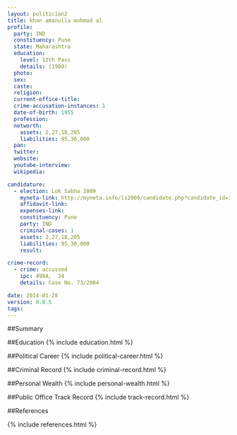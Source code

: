 ```yaml
---
layout: politician2
title: khan amanulla mohmod al
profile: 
  party: IND
  constituency: Pune
  state: Maharashtra
  education: 
    level: 12th Pass
    details: (1980)
  photo: 
  sex: 
  caste: 
  religion: 
  current-office-title: 
  crime-accusation-instances: 1
  date-of-birth: 1955
  profession: 
  networth: 
    assets: 2,27,18,205
    liabilities: 95,30,000
  pan: 
  twitter: 
  website: 
  youtube-interview: 
  wikipedia: 

candidature: 
  - election: Lok Sabha 2009
    myneta-link: http://myneta.info/ls2009/candidate.php?candidate_id=3591
    affidavit-link: 
    expenses-link: 
    constituency: Pune 
    party: IND
    criminal-cases: 1
    assets: 2,27,18,205
    liabilities: 95,30,000
    result:  

crime-record: 
  - crime: accussed
    ipc: 498A,  34
    details: Case No. 73/2004 

date: 2014-01-28
version: 0.0.5
tags: 
---
```

##Summary


##Education
{% include education.html %}


##Political Career
{% include political-career.html %}


##Criminal Record
{% include criminal-record.html %}


##Personal Wealth
{% include personal-wealth.html %}


##Public Office Track Record
{% include track-record.html %}


##References


{% include references.html %}
